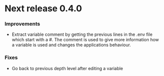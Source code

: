 # Next release 0.4.0

### Improvements
+ Extract variable comment by getting the previous lines in the .env file which
  start with a #. The comment is used to give more information how a variable
  is used and changes the applications behaviour.


### Fixes
- Go back to previous depth level after editing a variable




